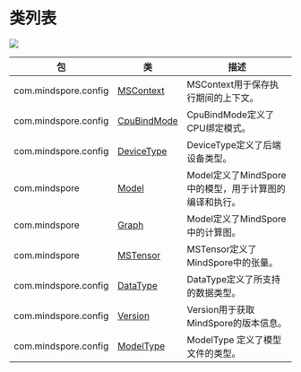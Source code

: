 # 类列表

<a href="https://gitee.com/mindspore/docs/blob/r1.6/docs/lite/api/source_zh_cn/api_java/class_list.md" target="_blank"><img src="https://gitee.com/mindspore/docs/raw/r1.6/resource/_static/logo_source.png"></a>

| 包                        | 类                                                           | 描述                                                         |
| ------------------------- | ------------------------------------------------------------ | ------------------------------------------------------------ |
| com.mindspore.config | [MSContext](https://www.mindspore.cn/lite/api/zh-CN/r1.6/api_java/mscontext.html) | MSContext用于保存执行期间的上下文。                         |
| com.mindspore.config | [CpuBindMode](https://gitee.com/mindspore/mindspore/blob/r1.6/mindspore/lite/java/src/main/java/com/mindspore/config/CpuBindMode.java) | CpuBindMode定义了CPU绑定模式。                               |
| com.mindspore.config | [DeviceType](https://gitee.com/mindspore/mindspore/blob/r1.6/mindspore/lite/java/src/main/java/com/mindspore/config/DeviceType.java) | DeviceType定义了后端设备类型。                               |
| com.mindspore        | [Model](https://www.mindspore.cn/lite/api/zh-CN/r1.6/api_java/model.html) | Model定义了MindSpore中的模型，用于计算图的编译和执行。 |
| com.mindspore        | [Graph](https://www.mindspore.cn/lite/api/zh-CN/r1.6/api_java/graph.html) | Model定义了MindSpore中的计算图。          |
| com.mindspore        | [MSTensor](https://www.mindspore.cn/lite/api/zh-CN/r1.6/api_java/mstensor.html) | MSTensor定义了MindSpore中的张量。                       |
| com.mindspore.config  | [DataType](https://gitee.com/mindspore/mindspore/blob/r1.6/mindspore/lite/java/java/common/src/main/java/com/mindspore/config/DataType.java) | DataType定义了所支持的数据类型。                             |
| com.mindspore.config   | [Version](https://gitee.com/mindspore/mindspore/blob/r1.6/mindspore/lite/java/src/main/java/com/mindspore/config/Version.java) | Version用于获取MindSpore的版本信息。                    |
| com.mindspore.config   | [ModelType](https://gitee.com/mindspore/mindspore/blob/r1.6/mindspore/lite/java/src/main/java/com/mindspore/config/ModelType.java) | ModelType 定义了模型文件的类型。                    |
